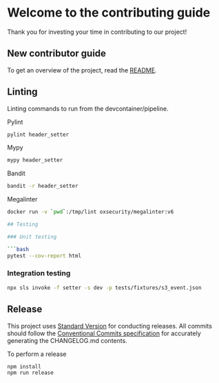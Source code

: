 # Welcome to the contributing guide <!-- omit in toc -->

Thank you for investing your time in contributing to our project!

## New contributor guide

To get an overview of the project, read the [README](README.md).

## Linting

Linting commands to run from the devcontainer/pipeline.

Pylint

```bash
pylint header_setter
```

Mypy

```bash
mypy header_setter
```

Bandit

```bash
bandit -r header_setter
```

Megalinter

```bash
docker run -v `pwd`:/tmp/lint oxsecurity/megalinter:v6

## Testing

### Unit testing

```bash
pytest --cov-report html
```

### Integration testing

```bash
npx sls invoke -f setter -s dev -p tests/fixtures/s3_event.json
```

## Release

This project uses [Standard Version](https://www.npmjs.com/package/standard-version) for conducting releases. All commits should follow the [Conventional Commits specification](https://www.conventionalcommits.org/en/v1.0.0/) for accurately generating the CHANGELOG.md contents.

To perform a release

```bash
npm install
npm run release
```
